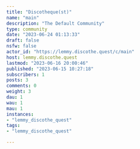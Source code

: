 ```yaml
---
title: "Discotheque(st)" 
name: "main"
description: "The Default Community"
type: community
date: "2023-06-24 01:13:33"
draft: false
nsfw: false
actor_id: "https://lemmy.discothe.quest/c/main"
host: lemmy.discothe.quest
lastmod: "2023-06-16 20:00:46"
published: "2023-06-15 10:27:18"
subscribers: 1
posts: 3
comments: 0
weight: 3
dau: 1
wau: 1
mau: 1
instances:
- "lemmy_discothe_quest"
tags: 
- "lemmy_discothe_quest"

---
```

